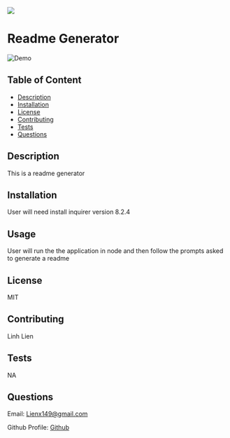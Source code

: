 [<img src="https://img.shields.io/badge/License-MIT-yellow.svg">](https://opensource.org/licenses/MIT)
  # Readme Generator
![Demo](picture/gif.gif)
## Table of Content 

- [Description](#description)
- [Installation](#installation)
- [License](#license)
- [Contributing](#contributing)
- [Tests](#tests)
- [Questions](#questions)

## Description 
This is a readme generator

## Installation 
User will need install inquirer version 8.2.4

## Usage 
User will run the the application in node and then follow the prompts asked to generate a readme

## License 
MIT

## Contributing 
Linh Lien

## Tests 
NA

## Questions 
Email: Lienx149@gmail.com 

Github Profile: [Github](https://github.com/Liex149)